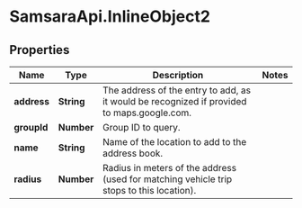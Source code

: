 # SamsaraApi.InlineObject2

## Properties
Name | Type | Description | Notes
------------ | ------------- | ------------- | -------------
**address** | **String** | The address of the entry to add, as it would be recognized if provided to maps.google.com. | 
**groupId** | **Number** | Group ID to query. | 
**name** | **String** | Name of the location to add to the address book. | 
**radius** | **Number** | Radius in meters of the address (used for matching vehicle trip stops to this location). | 


